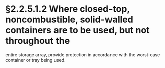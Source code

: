 # §2.2.5.1.2 Where closed-top, noncombustible, solid-walled containers are to be used, but not throughout the



entire storage array, provide protection in accordance with the worst-case container or tray being used.